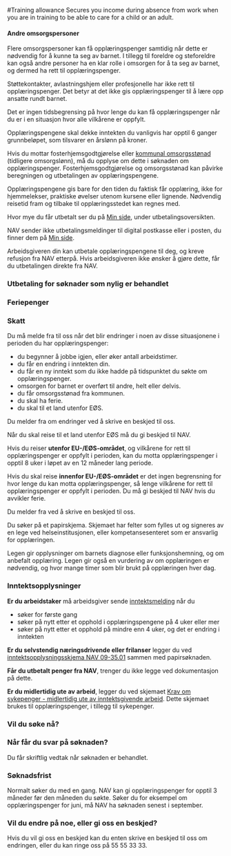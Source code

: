 #Training allowance
Secures you income during absence from work when you are in training to be able to care for a child or an adult.
#### Andre omsorgspersoner

 Flere omsorgspersoner kan få opplæringspenger samtidig når dette er nødvendig for å kunne ta seg av barnet. I tillegg til foreldre og steforeldre kan også andre personer ha en klar rolle i omsorgen for å ta seg av barnet, og dermed ha rett til opplæringspenger.

 Støttekontakter, avlastningshjem eller profesjonelle har ikke rett til opplæringspenger. Det betyr at det ikke gis opplæringspenger til å lære opp ansatte rundt barnet.

 Det er ingen tidsbegrensing på hvor lenge du kan få opplæringspenger når du er i en situasjon hvor alle vilkårene er oppfylt.

 Opplæringspengene skal dekke inntekten du vanligvis har opptil 6 ganger grunnbeløpet, som tilsvarer en årslønn på  kroner.

Hvis du mottar fosterhjemsgodtgjørelse eller [kommunal omsorgsstønad](https://www.helsenorge.no/hjelpetilbud-i-kommunene/omsorgsstonad) (tidligere omsorgslønn), må du opplyse om dette i søknaden om opplæringspenger. Fosterhjemsgodtgjørelse og omsorgsstønad kan påvirke beregningen og utbetalingen av opplæringspengene.

Opplæringspengene gis bare for den tiden du faktisk får opplæring, ikke for hjemmelekser, praktiske øvelser utenom kursene eller lignende. Nødvendig reisetid fram og tilbake til opplæringsstedet kan regnes med.

Hvor mye du får utbetalt ser du på [Min side](https://idporten.difi.no/opensso/UI/Login?realm=/norge.no&spEntityID=oidc.difi.no&service=IDPortenLevel3List&goto=http://idporten.difi.no/opensso/SSORedirect/metaAlias/norge.no/idp4?ReqID%3D_46d340347196add94980569ed59695ba%26index%3Dnull%26acsURL%3Dhttps://oidc.difi.no:443/idporten-oidc-provider/assertionconsumer%26spEntityID%3Doidc.difi.no%26binding%3Durn:oasis:names:tc:SAML:2.0:bindings:HTTP-POST), under utbetalingsoversikten.

NAV sender ikke utbetalingsmeldinger til digital postkasse eller i posten, du finner dem på [Min side](https://idporten.difi.no/opensso/UI/Login?realm=/norge.no&spEntityID=oidc.difi.no&service=IDPortenLevel3List&goto=http://idporten.difi.no/opensso/SSORedirect/metaAlias/norge.no/idp4?ReqID%3D_46d340347196add94980569ed59695ba%26index%3Dnull%26acsURL%3Dhttps://oidc.difi.no:443/idporten-oidc-provider/assertionconsumer%26spEntityID%3Doidc.difi.no%26binding%3Durn:oasis:names:tc:SAML:2.0:bindings:HTTP-POST).

Arbeidsgiveren din kan utbetale opplæringspengene til deg, og kreve refusjon fra NAV etterpå. Hvis arbeidsgiveren ikke ønsker å gjøre dette, får du utbetalingen direkte fra NAV.

### 

### Utbetaling for søknader som nylig er behandlet

### Feriepenger

### Skatt

Du må melde fra til oss når det blir endringer i noen av disse situasjonene i perioden du har opplæringspenger:

 * du begynner å jobbe igjen, eller øker antall arbeidstimer.
* du får en endring i inntekten din.
* du får en ny inntekt som du ikke hadde på tidspunktet du søkte om opplæringspenger.
* omsorgen for barnet er overført til andre, helt eller delvis.
* du får omsorgsstønad fra kommunen.
* du skal ha ferie.
* du skal til et land utenfor EØS.

 Du melder fra om endringer ved å skrive en beskjed til oss.  
   
 

 Når du skal reise til et land utenfor EØS må du gi beskjed til NAV. 

 Hvis du reiser **utenfor EU-/EØS-området**, og vilkårene for rett til opplæringspenger er oppfylt i perioden, kan du motta opplæringspenger i opptil 8 uker i løpet av en 12 måneder lang periode.

 Hvis du skal reise **innenfor EU-/EØS-området** er det ingen begrensning for hvor lenge du kan motta opplæringspenger, så lenge vilkårene for rett til opplæringspenger er oppfylt i perioden. Du må gi beskjed til NAV hvis du avvikler ferie.  
   
 Du melder fra ved å skrive en beskjed til oss.  
   
 

 Du søker på et papirskjema. Skjemaet har felter som fylles ut og signeres av en lege ved helseinstitusjonen, eller kompetansesenteret som er ansvarlig for opplæringen.

 Legen gir opplysninger om barnets diagnose eller funksjonshemning, og om anbefalt opplæring. Legen gir også en vurdering av om opplæringen er nødvendig, og hvor mange timer som blir brukt på opplæringen hver dag.

 
 ### 

 ### Inntektsopplysninger

 **Er du arbeidstaker** må arbeidsgiver sende [inntektsmelding](https://www.nav.no/no/bedrift/tjenester-og-skjemaer/nav-og-altinn-tjenester/inntektsmelding) når du

 * søker for første gang
* søker på nytt etter et opphold i opplæringspengene på 4 uker eller mer
* søker på nytt etter et opphold på mindre enn 4 uker, og det er endring i inntekten

 **Er du selvstendig næringsdrivende eller frilanser** legger du ved [inntektsopplysningsskjema NAV 09-35.01](https://www.nav.no/start/inntektsopplysninger-selvstendig-naeringsdrivende-frilansere-omsorgs-pleie-opplaeringspenger) sammen med papirsøknaden.

 **Får du utbetalt penger fra NAV**, trenger du ikke legge ved dokumentasjon på dette.

 **Er du midlertidig ute av arbeid**, legger du ved skjemaet [Krav om sykepenger - midlertidig ute av inntektsgivende arbeid](https://www.nav.no/fyllut/nav084705). Dette skjemaet brukes til opplæringspenger, i tillegg til sykepenger.

 ### Vil du søke nå?

 ### Når får du svar på søknaden?

 Du får skriftlig vedtak når søknaden er behandlet.

 ### Søknadsfrist

 Normalt søker du med en gang. NAV kan gi opplæringspenger for opptil 3 måneder før den måneden du søkte. Søker du for eksempel om opplæringspenger for juni, må NAV ha søknaden senest i september.

 ### Vil du endre på noe, eller gi oss en beskjed?

 Hvis du vil gi oss en beskjed kan du enten skrive en beskjed til oss om endringen, eller du kan ringe oss på 55 55 33 33.  
   
 

 